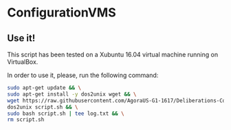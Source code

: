 # ConfigurationVMS

## Use it!
This script has been tested on a Xubuntu 16.04 virtual machine running on VirtualBox.

In order to use it, please, run the following command:

```bash
sudo apt-get update && \
sudo apt-get install -y dos2unix wget && \
wget https://raw.githubusercontent.com/AgoraUS-G1-1617/Deliberations-ConfigurationVMS/master/script.sh && \
dos2unix script.sh && \
sudo bash script.sh | tee log.txt && \
rm script.sh
```
